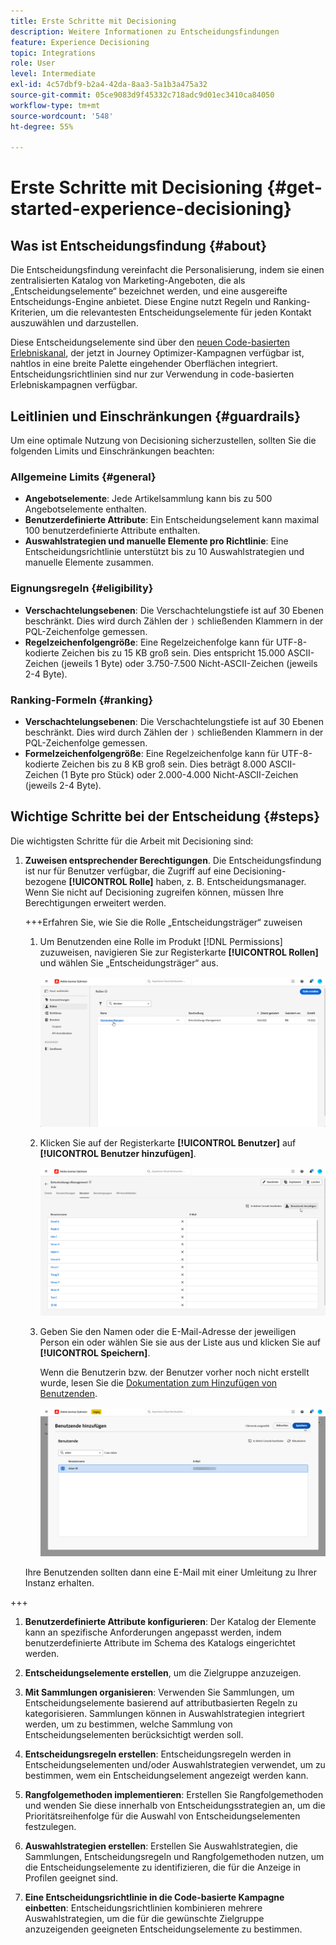 ```yaml
---
title: Erste Schritte mit Decisioning
description: Weitere Informationen zu Entscheidungsfindungen
feature: Experience Decisioning
topic: Integrations
role: User
level: Intermediate
exl-id: 4c57dbf9-b2a4-42da-8aa3-5a1b3a475a32
source-git-commit: 05ce9083d9f45332c718adc9d01ec3410ca84050
workflow-type: tm+mt
source-wordcount: '548'
ht-degree: 55%

---
```


# Erste Schritte mit Decisioning {#get-started-experience-decisioning}

## Was ist Entscheidungsfindung {#about}

Die Entscheidungsfindung vereinfacht die Personalisierung, indem sie einen zentralisierten Katalog von Marketing-Angeboten, die als „Entscheidungselemente“ bezeichnet werden, und eine ausgereifte Entscheidungs-Engine anbietet. Diese Engine nutzt Regeln und Ranking-Kriterien, um die relevantesten Entscheidungselemente für jeden Kontakt auszuwählen und darzustellen.

Diese Entscheidungselemente sind über den [neuen Code-basierten Erlebniskanal](https://experienceleague.adobe.com/de/docs/journey-optimizer/using/code-based-experience/get-started-code-based), der jetzt in Journey Optimizer-Kampagnen verfügbar ist, nahtlos in eine breite Palette eingehender Oberflächen integriert. Entscheidungsrichtlinien sind nur zur Verwendung in code-basierten Erlebniskampagnen verfügbar.

## Leitlinien und Einschränkungen {#guardrails}

Um eine optimale Nutzung von Decisioning sicherzustellen, sollten Sie die folgenden Limits und Einschränkungen beachten:

### Allgemeine Limits {#general}

* **Angebotselemente**: Jede Artikelsammlung kann bis zu 500 Angebotselemente enthalten.
* **Benutzerdefinierte Attribute**: Ein Entscheidungselement kann maximal 100 benutzerdefinierte Attribute enthalten.
* **Auswahlstrategien und manuelle Elemente pro Richtlinie**: Eine Entscheidungsrichtlinie unterstützt bis zu 10 Auswahlstrategien und manuelle Elemente zusammen.

### Eignungsregeln {#eligibility}

* **Verschachtelungsebenen**: Die Verschachtelungstiefe ist auf 30 Ebenen beschränkt. Dies wird durch Zählen der `)` schließenden Klammern in der PQL-Zeichenfolge gemessen.
* **Regelzeichenfolgengröße**: Eine Regelzeichenfolge kann für UTF-8-kodierte Zeichen bis zu 15 KB groß sein. Dies entspricht 15.000 ASCII-Zeichen (jeweils 1 Byte) oder 3.750-7.500 Nicht-ASCII-Zeichen (jeweils 2-4 Byte).

### Ranking-Formeln {#ranking}

* **Verschachtelungsebenen**: Die Verschachtelungstiefe ist auf 30 Ebenen beschränkt. Dies wird durch Zählen der `)` schließenden Klammern in der PQL-Zeichenfolge gemessen.
* **Formelzeichenfolgengröße**: Eine Regelzeichenfolge kann für UTF-8-kodierte Zeichen bis zu 8 KB groß sein. Dies beträgt 8.000 ASCII-Zeichen (1 Byte pro Stück) oder 2.000-4.000 Nicht-ASCII-Zeichen (jeweils 2-4 Byte).

## Wichtige Schritte bei der Entscheidung {#steps}

Die wichtigsten Schritte für die Arbeit mit Decisioning sind:

1. **Zuweisen entsprechender Berechtigungen**. Die Entscheidungsfindung ist nur für Benutzer verfügbar, die Zugriff auf eine Decisioning-bezogene **[!UICONTROL Rolle]** haben, z. B. Entscheidungsmanager. Wenn Sie nicht auf Decisioning zugreifen können, müssen Ihre Berechtigungen erweitert werden.

   +++Erfahren Sie, wie Sie die Rolle „Entscheidungsträger“ zuweisen

   1. Um Benutzenden eine Rolle im Produkt [!DNL Permissions] zuzuweisen, navigieren Sie zur Registerkarte **[!UICONTROL Rollen]** und wählen Sie „Entscheidungsträger“ aus.

      ![](assets/decision_permission_1.png)

   1. Klicken Sie auf der Registerkarte **[!UICONTROL Benutzer]** auf **[!UICONTROL Benutzer hinzufügen]**.

      ![](assets/decision_permission_2.png)

   1. Geben Sie den Namen oder die E-Mail-Adresse der jeweiligen Person ein oder wählen Sie sie aus der Liste aus und klicken Sie auf **[!UICONTROL Speichern]**.

      Wenn die Benutzerin bzw. der Benutzer vorher noch nicht erstellt wurde, lesen Sie die [Dokumentation zum Hinzufügen von Benutzenden](https://experienceleague.adobe.com/de/docs/experience-platform/access-control/ui/users).

      ![](assets/decision_permission_3.png)

   Ihre Benutzenden sollten dann eine E-Mail mit einer Umleitung zu Ihrer Instanz erhalten.

+++

1. **Benutzerdefinierte Attribute konfigurieren**: Der Katalog der Elemente kann an spezifische Anforderungen angepasst werden, indem benutzerdefinierte Attribute im Schema des Katalogs eingerichtet werden.

1. **Entscheidungselemente erstellen**, um die Zielgruppe anzuzeigen.

1. **Mit Sammlungen organisieren**: Verwenden Sie Sammlungen, um Entscheidungselemente basierend auf attributbasierten Regeln zu kategorisieren. Sammlungen können in Auswahlstrategien integriert werden, um zu bestimmen, welche Sammlung von Entscheidungselementen berücksichtigt werden soll.

1. **Entscheidungsregeln erstellen**: Entscheidungsregeln werden in Entscheidungselementen und/oder Auswahlstrategien verwendet, um zu bestimmen, wem ein Entscheidungselement angezeigt werden kann.

1. **Rangfolgemethoden implementieren**: Erstellen Sie Rangfolgemethoden und wenden Sie diese innerhalb von Entscheidungsstrategien an, um die Prioritätsreihenfolge für die Auswahl von Entscheidungselementen festzulegen.

1. **Auswahlstrategien erstellen**: Erstellen Sie Auswahlstrategien, die Sammlungen, Entscheidungsregeln und Rangfolgemethoden nutzen, um die Entscheidungselemente zu identifizieren, die für die Anzeige in Profilen geeignet sind.

1. **Eine Entscheidungsrichtlinie in die Code-basierte Kampagne einbetten**: Entscheidungsrichtlinien kombinieren mehrere Auswahlstrategien, um die für die gewünschte Zielgruppe anzuzeigenden geeigneten Entscheidungselemente zu bestimmen.
